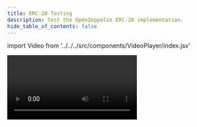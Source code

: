 ```yaml
---
title: ERC-20 Testing
description: Test the OpenZeppelin ERC-20 implementation.
hide_table_of_contents: false
---
```


import Video from '../../../src/components/VideoPlayer/index.jsx'

<Video videoId='805035929' title='ERC-20 Testing' />
